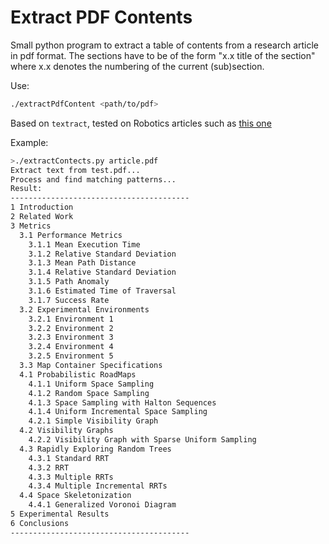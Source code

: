 # Extract PDF Contents
Small python program to extract a table of contents from a research article in pdf format.
The sections have to be of the form "x.x title of the section" where x.x denotes the numbering of the current (sub)section.

Use:
```bash
./extractPdfContent <path/to/pdf>
```

Based on `textract`, tested on Robotics articles such as [this one](https://www.researchgate.net/profile/Emmanouil_Tsardoulias/publication/303501196_A_Review_of_Global_Path_Planning_Methods_for_Occupancy_Grid_Maps_Regardless_of_Obstacle_Density/links/5bf52667a6fdcc3a8de66100/A-Review-of-Global-Path-Planning-Methods-for-Occupancy-Grid-Maps-Regardless-of-Obstacle-Density.pdf)

Example:
```bash
>./extractContects.py article.pdf
Extract text from test.pdf...
Process and find matching patterns...
Result:
----------------------------------------
1 Introduction
2 Related Work
3 Metrics 
  3.1 Performance Metrics
    3.1.1 Mean Execution Time 
    3.1.2 Relative Standard Deviation 
    3.1.3 Mean Path Distance 
    3.1.4 Relative Standard Deviation 
    3.1.5 Path Anomaly 
    3.1.6 Estimated Time of Traversal 
    3.1.7 Success Rate 
  3.2 Experimental Environments
    3.2.1 Environment 1 
    3.2.2 Environment 2 
    3.2.3 Environment 3 
    3.2.4 Environment 4 
    3.2.5 Environment 5 
  3.3 Map Container Specifications
  4.1 Probabilistic RoadMaps 
    4.1.1 Uniform Space Sampling 
    4.1.2 Random Space Sampling 
    4.1.3 Space Sampling with Halton Sequences 
    4.1.4 Uniform Incremental Space Sampling 
    4.2.1 Simple Visibility Graph 
  4.2 Visibility Graphs
    4.2.2 Visibility Graph with Sparse Uniform Sampling
  4.3 Rapidly Exploring Random Trees 
    4.3.1 Standard RRT
    4.3.2 RRT 
    4.3.3 Multiple RRTs 
    4.3.4 Multiple Incremental RRTs 
  4.4 Space Skeletonization
    4.4.1 Generalized Voronoi Diagram 
5 Experimental Results
6 Conclusions 
----------------------------------------
```
